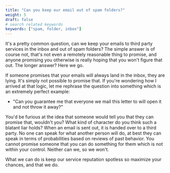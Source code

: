 ```yaml
---
title: "Can you keep our email out of spam folders?"
weight: 5
draft: false
# search related keywords
keywords: ["spam, folder, inbox"]
---
```


It's a pretty common question, can we keep your emails to third party services in the inbox and out of spam folders? The simple answer is of course not, that's not even a remotely reasonable thing to promise, and anyone promising you otherwise is really hoping that you won't figure that out. The longer answer? Here we go.

If someone promises that your emails will always land in the inbox, they are lying. It's simply not possible to promise that. If you're wondering how I arrived at that logic, let me rephrase the question into something which is an extremely perfect example:

- "Can you guarantee me that everyone we mail this letter to will open it and not throw it away?"

You'd be furious at the idea that someone would tell you that they can promise that, wouldn't you? What kind of character do you think such a blatant liar holds? When an email is sent out, it is handed over to a third party. No one can speak for what another person will do, at best they can speak in terms of probabilities based on reviews of past behavior. You cannot promise someone that you can do something for them which is not within your control. Neither can we, so we won't.

What we can do is keep our service reputation spotless so maximize your chances, and that we do.
